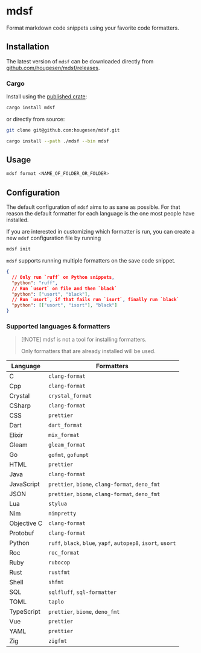 # mdsf

Format markdown code snippets using your favorite code formatters.

## Installation

The latest version of `mdsf` can be downloaded directly from [github.com/hougesen/mdsf/releases](https://github.com/hougesen/mdsf/releases).

### Cargo

Install using the [published crate](https://crates.io/crates/mdsf):

```sh
cargo install mdsf
```

or directly from source:

```sh
git clone git@github.com:hougesen/mdsf.git

cargo install --path ./mdsf --bin mdsf
```

## Usage

```sh
mdsf format <NAME_OF_FOLDER_OR_FOLDER>
```

## Configuration

The default configuration of `mdsf` aims to as sane as possible. For that reason the default formatter for each language is the one most people have installed.

If you are interested in customizing which formatter is run, you can create a new `mdsf` configuration file by running

```sh
mdsf init
```

`mdsf` supports running multiple formatters on the save code snippet.

```json
{
  // Only run `ruff` on Python snippets,
  "python": "ruff",
  // Run `usort` on file and then `black`
  "python": ["usort", "black"],
  // Run `usort`, if that fails run `isort`, finally run `black`
  "python": [["usort", "isort"], "black"]
}
```

### Supported languages & formatters

> \[!NOTE\]
> mdsf is not a tool for installing formatters.
>
> Only formatters that are already installed will be used.

| Language    | Formatters                                                    |
| ----------- | ------------------------------------------------------------- |
| C           | `clang-format`                                                |
| Cpp         | `clang-format`                                                |
| Crystal     | `crystal_format`                                              |
| CSharp      | `clang-format`                                                |
| CSS         | `prettier`                                                    |
| Dart        | `dart_format`                                                 |
| Elixir      | `mix_format`                                                  |
| Gleam       | `gleam_format`                                                |
| Go          | `gofmt`, `gofumpt`                                            |
| HTML        | `prettier`                                                    |
| Java        | `clang-format`                                                |
| JavaScript  | `prettier`, `biome`, `clang-format`, `deno_fmt`               |
| JSON        | `prettier`, `biome`, `clang-format`, `deno_fmt`               |
| Lua         | `stylua`                                                      |
| Nim         | `nimpretty`                                                   |
| Objective C | `clang-format`                                                |
| Protobuf    | `clang-format`                                                |
| Python      | `ruff`, `black`, `blue`, `yapf`, `autopep8`, `isort`, `usort` |
| Roc         | `roc_format`                                                  |
| Ruby        | `rubocop`                                                     |
| Rust        | `rustfmt`                                                     |
| Shell       | `shfmt`                                                       |
| SQL         | `sqlfluff`, `sql-formatter`                                   |
| TOML        | `taplo`                                                       |
| TypeScript  | `prettier`, `biome`, `deno_fmt`                               |
| Vue         | `prettier`                                                    |
| YAML        | `prettier`                                                    |
| Zig         | `zigfmt`                                                      |
